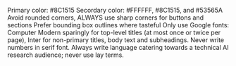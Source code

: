 Primary color: #8C1515
Secordary color: #FFFFFF, #8C1515, and #53565A
Avoid rounded corners, ALWAYS use sharp corners for buttons and sections
Prefer bounding box outlines where tasteful
Only use Google fonts: Computer Modern sparingly for top-level titles (at most once or twice per page), Inter for non-primary titles, body text and subheadings. Never write numbers in serif font.
Always write language catering towards a technical AI research audience; never use lay terms.
